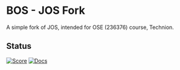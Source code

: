 # BOS - JOS Fork
A simple fork of JOS, intended for OSE (236376) course, Technion.

## Status
[![Score](https://img.shields.io/badge/Tests%20score-105%2F120-AABB22.svg)]() [![Docs](https://img.shields.io/badge/Docs%20Completed-0%25-red.svg)]()
